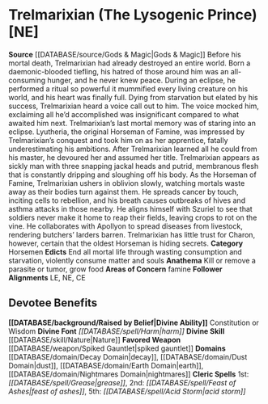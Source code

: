 ﻿---
ability:
- Constitution
- Wisdom
ability_boost:
- Constitution
- Wisdom
alignment: NE
deity:
- '[[DATABASE/deity/Trelmarixian|Trelmarixian]]'
deity_category: Horsemen
divine_font: Harm
domain:
- '[[DATABASE/domain/Decay Domain|Decay]]'
- '[[DATABASE/domain/Dust Domain|Dust]]'
- '[[DATABASE/domain/Earth Domain|Earth]]'
- '[[DATABASE/domain/Nightmares Domain|Nightmares]]'
favored_weapon: '[[DATABASE/weapon/Spiked Gauntlet|Spiked Gauntlet]]'
follower_alignment:
- LE
- NE
- CE
id: '137'
name: Trelmarixian
rarity: Common
skill:
- '[[DATABASE/skill/Nature|Nature]]'
source: '[[DATABASE/source/Gods & Magic|Gods & Magic]]'
type: Deity

---
# Trelmarixian (The Lysogenic Prince) [NE]

**Source** [[DATABASE/source/Gods & Magic|Gods & Magic]] 
Before his mortal death, Trelmarixian had already destroyed an entire world. Born a daemonic-blooded tiefling, his hatred of those around him was an all-consuming hunger, and he never knew peace. During an eclipse, he performed a ritual so powerful it mummified every living creature on his world, and his heart was finally full. Dying from starvation but elated by his success, Trelmarixian heard a voice call out to him. The voice mocked him, exclaiming all he’d accomplished was insignificant compared to what awaited him next. Trelmarixian’s last mortal memory was of staring into an eclipse.
 Lyutheria, the original Horseman of Famine, was impressed by Trelmarixian’s conquest and took him on as her apprentice, fatally underestimating his ambitions. After Trelmarixian learned all he could from his master, he devoured her and assumed her title.
 Trelmarixian appears as sickly man with three snapping jackal heads and putrid, membranous flesh that is constantly dripping and sloughing off his body. As the Horseman of Famine, Trelmarixian ushers in oblivion slowly, watching mortals waste away as their bodies turn against them. He spreads cancer by touch, inciting cells to rebellion, and his breath causes outbreaks of hives and asthma attacks in those nearby. He aligns himself with Szuriel to see that soldiers never make it home to reap their fields, leaving crops to rot on the vine. He collaborates with Apollyon to spread diseases from livestock, rendering butchers’ larders barren. Trelmarixian has little trust for Charon, however, certain that the oldest Horseman is hiding secrets.
**Category** Horsemen
**Edicts** End all mortal life through wasting consumption and starvation, violently consume matter and souls
**Anathema** Kill or remove a parasite or tumor, grow food
**Areas of Concern** famine
**Follower Alignments** LE, NE, CE

## Devotee Benefits

**[[DATABASE/background/Raised by Belief|Divine Ability]]** Constitution or Wisdom
**Divine Font** _[[DATABASE/spell/Harm|harm]]_
**Divine Skill** [[DATABASE/skill/Nature|Nature]]
**Favored Weapon** [[DATABASE/weapon/Spiked Gauntlet|spiked gauntlet]]
**Domains** [[DATABASE/domain/Decay Domain|decay]], [[DATABASE/domain/Dust Domain|dust]], [[DATABASE/domain/Earth Domain|earth]], [[DATABASE/domain/Nightmares Domain|nightmares]]
**Cleric Spells** 1st: _[[DATABASE/spell/Grease|grease]]_, 2nd: _[[DATABASE/spell/Feast of Ashes|feast of ashes]]_, 5th: _[[DATABASE/spell/Acid Storm|acid storm]]_